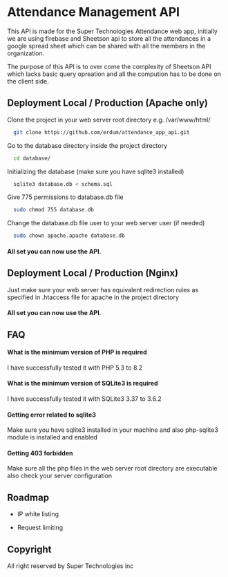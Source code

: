 
# Attendance Management API

This API is made for the Super Technologies Attendance web app, initially we are using firebase and Sheetson api to store all the attendances in a google spread sheet which can be shared with all the members in the organization.

The purpose of this API is to over come the complexity of Sheetson API which lacks basic query opreation and all the compution has to be done on the client side.

## Deployment Local / Production (Apache only)

Clone the project in your web server root directory e.g. /var/www/html/

```bash
  git clone https://github.com/erdum/attendance_app_api.git
```

Go to the database directory inside the project directory

```bash
  cd database/
```

Initializing the database (make sure you have sqlite3 installed)

```bash
  sqlite3 database.db < schema.sql
```

Give 775 permissions to database.db file

```bash
  sudo chmod 755 database.db
```

Change the database.db file user to your web server user (if needed)

```bash
  sudo chown apache.apache database.db
```

#### All set you can now use the API.

## Deployment Local / Production (Nginx)

Just make sure your web server has equivalent redirection rules as specified in .htaccess file for apache in the project directory

#### All set you can now use the API.
## FAQ

#### What is the minimum version of PHP is required

I have successfully tested it with PHP 5.3 to 8.2

#### What is the minimum version of SQLite3 is required

I have successfully tested it with SQLite3 3.37 to 3.6.2

#### Getting error related to sqlite3

Make sure you have sqlite3 installed in your machine and also php-sqlite3 module is installed and enabled

#### Getting 403 forbidden

Make sure all the php files in the web server root directory are executable also check your server configuration


## Roadmap

- IP white listing

- Request limiting


## Copyright

All right reserved by Super Technologies inc

